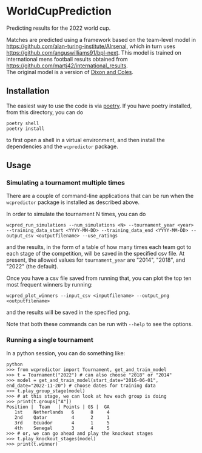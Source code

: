 # WorldCupPrediction
Predicting results for the 2022 world cup.  

Matches are predicted using a framework based on the team-level model in https://github.com/alan-turing-institute/AIrsenal, which in turn uses https://github.com/anguswilliams91/bpl-next.
This model is trained on international mens football results obtained from https://github.com/martj42/international_results.  
The original model is a version of [Dixon and Coles](https://rss.onlinelibrary.wiley.com/doi/10.1111/1467-9876.00065).

## Installation

The easiest way to use the code is via [poetry](https://python-poetry.org/).  If you have poetry installed, from this directory, you can do 
```
poetry shell
poetry install
```
to first open a shell in a virtual environment, and then install the dependencies and the `wcpredictor` package.

## Usage

### Simulating a tournament multiple times

There are a couple of command-line applications that can be run when the `wcpredictor` package is installed as described above.

In order to simulate the tournament N times, you can do
```
wcpred_run_simulations --num_simulations <N> --tournament_year <year> --training_data_start <YYYY-MM-DD> --training_data_end <YYYY-MM-DD> --output_csv <outputfilename> --use_ratings
```
and the results, in the form of a table of how many times each team got to each stage of the competition, will be saved in the specified csv file.   At present, the allowed values for `tournament_year` are "2014", "2018", and "2022" (the default).   

Once you have a csv file saved from running that, you can plot the top ten most frequent winners by running:
```
wcpred_plot_winners --input_csv <inputfilename> --output_png <outputfilename>
```
and the results will be saved in the specified png.

Note that both these commands can be run with `--help` to see the options.

### Running a single tournament

In a python session, you can do something like:
```
python
>>> from wcpredictor import Tournament, get_and_train_model
>>> t = Tournament("2022") # can also choose "2018" or "2014"
>>> model = get_and_train_model(start_date="2016-06-01", end_date="2022-11-20") # choose dates for training data
>>> t.play_group_stage(model)
>>> # at this stage, we can look at how each group is doing
>>> print(t.groups["A"])
Position |  Team   | Points | GS |  GA 
   1st    Netherlands   6      8     4 
   2nd    Qatar         4      2     1 
   3rd    Ecuador       4      1     5 
   4th    Senegal       3      4     5 
>>> # or, we can go ahead and play the knockout stages
>>> t.play_knockout_stages(model)
>>> print(t.winner)
```
